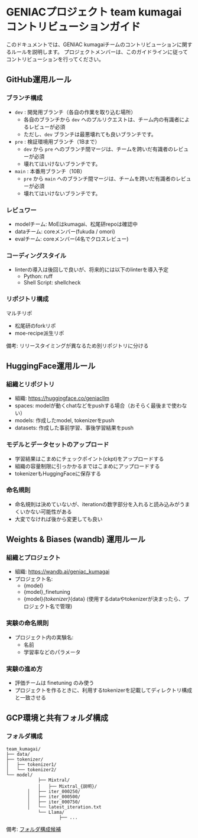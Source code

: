 # GENIACプロジェクト team kumagai コントリビューションガイド

このドキュメントでは、GENIAC kumagaiチームのコントリビューションに関するルールを説明します。
プロジェクトメンバーは、このガイドラインに従ってコントリビューションを行ってください。

## GitHub運用ルール

### ブランチ構成

- `dev` : 開発用ブランチ（各自の作業を取り込む場所）
  - 各自のブランチから `dev` へのプルリクエストは、チーム内の有識者によるレビューが必須
  - ただし、`dev` ブランチは最悪壊れても良いブランチです。
- `pre` : 検証環境用ブランチ（1Bまで）
  - `dev` から `pre` へのブランチ間マージは、チームを跨いだ有識者のレビューが必須
  - 壊れてはいけないブランチです。
- `main` : 本番用ブランチ（10B）
  - `pre` から `main` へのブランチ間マージは、チームを跨いだ有識者のレビューが必須
  - 壊れてはいけないブランチです。

### レビュワー

- modelチーム: MoEはkumagai、松尾研repoは確認中
- dataチーム: coreメンバー(fukuda / omori)
- evalチーム: coreメンバー(4名でクロスレビュー)

### コーディングスタイル

- linterの導入は後回しで良いが、将来的には以下のlinterを導入予定
  - Python: ruff
  - Shell Script: shellcheck

### リポジトリ構成

マルチリポ
- 松尾研のforkリポ
- moe-recipe派生リポ

備考: リリースタイミングが異なるため別リポジトリに分ける

## HuggingFace運用ルール

### 組織とリポジトリ

- 組織: https://huggingface.co/geniacllm
- spaces: modelが動くchatなどをpushする場合（おそらく最後まで使わない）
- models: 作成したmodel, tokenizerをpush
- datasets: 作成した事前学習、事後学習結果をpush

### モデルとデータセットのアップロード

- 学習結果はこまめにチェックポイント(ckpt)をアップロードする
- 組織の容量制限に引っかかるまではこまめにアップロードする
- tokenizerもHuggingFaceに保存する

### 命名規則

- 命名規則は決めていないが、iterationの数字部分を入れると読み込みがうまくいかない可能性がある
- 大変でなければ後から変更しても良い

## Weights & Biases (wandb) 運用ルール

### 組織とプロジェクト

- 組織: https://wandb.ai/geniac_kumagai
- プロジェクト名:
  - {model}
  - {model}_finetuning
  - {model}_{tokenizer}_{data} (使用するdataやtokenizerが決まったら、プロジェクト名で管理)

### 実験の命名規則

- プロジェクト内の実験名:
  - 名前
  - 学習率などのパラメータ

### 実験の進め方

- 評価チームは finetuning のみ使う
- プロジェクトを作るときに、利用するtokenizerを記載してディレクトリ構成と一致させる

## GCP環境と共有フォルダ構成

### フォルダ構成

```directory-structure
team_kumagai/
├── data/
├── tokenizer/
│   ├── tokenizer1/
│   └── tokenizer2/
└── model/
			├── Mixtral/
			│   ├── Mixtral_{説明}/
	    │   ├── iter_000250/
	    │   ├── iter_000500/
	    │   ├── iter_000750/
	    │   └── latest_iteration.txt
			└── Llama/
					├── ...
```

備考: [フォルダ構成候補](https://miro.com/welcomeonboard/b1p4b3cyQ2Fqd2xMN2JkM3c0UzBycHJFWXprWTVVdGZHd250dkV6V0JWeTlwdlVKak5CVzZMRFZlcFNVaENyOXwzNDU4NzY0NTc3Mjg1NTEyNDE1fDI=?share_link_id=703483708040)
